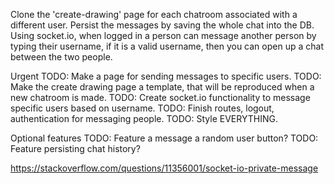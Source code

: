 Clone the 'create-drawing' page for each chatroom associated with a different user.
Persist the messages by saving the whole chat into the DB.
Using socket.io, when logged in a person can message another person by typing their username,
if it is a valid username, then you can open up a chat between the two people.

Urgent
TODO: Make a page for sending messages to specific users.
TODO: Make the create drawing page a template, that will be reproduced when a new chatroom is made.
TODO: Create socket.io functionality to message specific users based on username.
TODO: Finish routes, logout, authentication for messaging people.
TODO: Style EVERYTHING.

Optional features
TODO: Feature a message a random user button?
TODO: Feature persisting chat history?

https://stackoverflow.com/questions/11356001/socket-io-private-message
